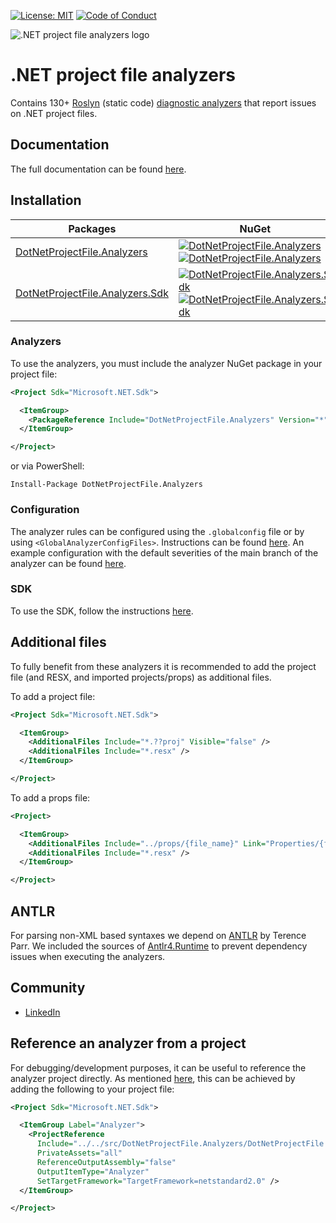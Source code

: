 [![License: MIT](https://img.shields.io/badge/License-MIT-blue.svg)](https://github.com/Corniel/dotnet-project-files-analyzers/blob/main/LICENSE.md)
[![Code of Conduct](https://img.shields.io/badge/%E2%9D%A4-code%20of%20conduct-blue.svg?style=flat)](https://github.com/Corniel/dotnet-project-files-analyzers/blob/main/CODE_OF_CONDUCT.md)

![.NET project file analyzers logo](design/logo_128x128.png)
# .NET project file analyzers
Contains 130+ [Roslyn](https://docs.microsoft.com/en-us/dotnet/csharp/roslyn-sdk/)
(static code) [diagnostic analyzers](https://docs.microsoft.com/en-us/dotnet/api/microsoft.codeanalysis.diagnostics.diagnosticanalyzer)
that report issues on .NET project files.

## Documentation
The full documentation can be found [here](docs/README.md).

## Installation
| Packages                                                                                         | NuGet                                                                                                                                                                                                                                                                    |
|--------------------------------------------------------------------------------------------------|--------------------------------------------------------------------------------------------------------------------------------------------------------------------------------------------------------------------------------------------------------------------------|
|[DotNetProjectFile.Analyzers](https://www.nuget.org/packages/DotNetProjectFile.Analyzers/)        | [![DotNetProjectFile.Analyzers](https://img.shields.io/nuget/v/DotNetProjectFile.Analyzers)![DotNetProjectFile.Analyzers](https://img.shields.io/nuget/dt/DotNetProjectFile.Analyzers)](https://www.nuget.org/packages/DotNetProjectFile.Analyzers/)                     |
|[DotNetProjectFile.Analyzers.Sdk](https://www.nuget.org/packages/DotNetProjectFile.Analyzers.Sdk/)| [![DotNetProjectFile.Analyzers.Sdk](https://img.shields.io/nuget/v/DotNetProjectFile.Analyzers.Sdk)![DotNetProjectFile.Analyzers.Sdk](https://img.shields.io/nuget/dt/DotNetProjectFile.Analyzers.Sdk)](https://www.nuget.org/packages/DotNetProjectFile.Analyzers.Sdk/) |

### Analyzers
To use the analyzers, you must include the analyzer NuGet package in your project file:
``` XML
<Project Sdk="Microsoft.NET.Sdk">

  <ItemGroup>
    <PackageReference Include="DotNetProjectFile.Analyzers" Version="*" PrivateAssets="all" ExcudeAssets="runtime" />
  </ItemGroup>

</Project>
```

or via PowerShell:

``` PS
Install-Package DotNetProjectFile.Analyzers
```

### Configuration
The analyzer rules can be configured using the `.globalconfig` file or by using `<GlobalAnalyzerConfigFiles>`.
Instructions can be found [here](https://dotnet-project-file-analyzers.github.io/general/configuration.html).
An example configuration with the default severities of the main branch of the analyzer can be found [here](globalconfig.verified.txt).

### SDK
To use the SDK, follow the instructions [here](https://dotnet-project-file-analyzers.github.io/general/sdk.html).

## Additional files
To fully benefit from these analyzers it is recommended to add the project file
(and RESX, and imported projects/props) as additional files.

To add a project file:

``` XML
<Project Sdk="Microsoft.NET.Sdk">

  <ItemGroup>
    <AdditionalFiles Include="*.??proj" Visible="false" />
	<AdditionalFiles Include="*.resx" />
  </ItemGroup>

</Project>
```

To add a props file:

``` XML
<Project>

  <ItemGroup>
    <AdditionalFiles Include="../props/{file_name}" Link="Properties/{file_name}" />
	<AdditionalFiles Include="*.resx" />
  </ItemGroup>

</Project>
```

## ANTLR
For parsing non-XML based syntaxes we depend on [ANTLR](https://www.antlr.org)
by Terence Parr. We included the sources of [Antlr4.Runtime](https://github.com/antlr/antlr4)
to prevent dependency issues when executing the analyzers.

## Community
* [LinkedIn](https://www.linkedin.com/company/dotnet-project-file-analyzers)

## Reference an analyzer from a project
For debugging/development purposes, it can be useful to reference the analyzer
project directly. As mentioned [here](https://www.meziantou.net/referencing-an-analyzer-from-a-project.htm),
this can be achieved by adding the following to your project file:

``` XML
<Project Sdk="Microsoft.NET.Sdk">

  <ItemGroup Label="Analyzer">
    <ProjectReference
      Include="../../src/DotNetProjectFile.Analyzers/DotNetProjectFile.Analyzers.csproj"
      PrivateAssets="all"
      ReferenceOutputAssembly="false"
      OutputItemType="Analyzer"
      SetTargetFramework="TargetFramework=netstandard2.0" />
  </ItemGroup>

</Project>
```
